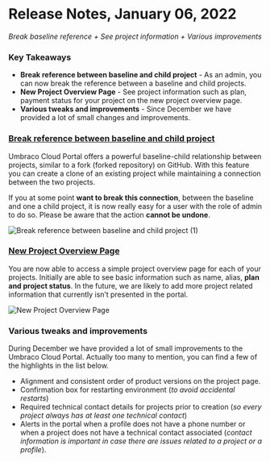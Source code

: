 # Release Notes, January 06, 2022

_Break baseline reference + See project information + Various improvements_

### Key Takeaways
- **Break reference between baseline and child project** - As an admin, you can now break the reference between a baseline and child projects.
- **New Project Overview Page** - See project information such as plan, payment status for your project on the new project overview page.
- **Various tweaks and improvements** - Since December we have provided a lot of small changes and improvements.

### [Break reference between baseline and child project](https://our.umbraco.com/documentation/Umbraco-Cloud/Getting-Started/Baselines/Break-baseline/)
Umbraco Cloud Portal offers a powerful baseline-child relationship between projects, similar to a fork (forked repository) on GitHub. With this feature you can create a clone of an existing project while maintaining a connection between the two projects.

If you at some point **want to break this connection**, between the baseline and one a child project, it is now really easy for a user with the role of admin to do so. Please be aware that the action **cannot be undone**.

![Break reference between baseline and child project (1)](https://user-images.githubusercontent.com/93588665/149168277-e7ffb2e1-34c3-411f-9962-e834150f62d1.gif)

### [New Project Overview Page](https://our.umbraco.com/documentation/Umbraco-Cloud/Getting-Started/#project-overview)
You are now able to access a simple project overview page for each of your projects. Initially are able to see basic information such as name, alias, **plan and project status**. In the future, we are likely to add more project related information that currently isn’t presented in the portal.

![New Project Overview Page](https://user-images.githubusercontent.com/93588665/149168523-088b58f1-5a04-43ff-9ac5-f30b62c74e4e.gif)

### Various tweaks and improvements
During December we have provided a lot of small improvements to the Umbraco Cloud Portal. Actually too many to mention, you can find a few of the highlights in the list below.

- Alignment and consistent order of product versions on the project page.
- Confirmation box for restarting environment (_to avoid accidental restarts_)
- Required technical contact details for projects prior to creation (_so every project always has at least one technical contact_)
- Alerts in the portal when a profile does not have a phone number or when a project does not have a technical contact associated (_contact information is important in case there are issues related to a project or a profile_).
